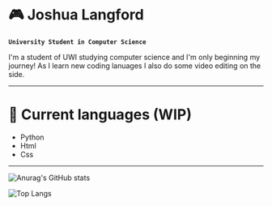# 🎮 Joshua Langford

**`University Student in Computer Science`**

<html>
<body>
<p>I'm a student of UWI studying computer science and I'm only beginning my journey!
As I learn new coding lanuages I also do some video editing on the side.</p>
</body>
</html>

---
# 🧰 Current languages (WIP)

- Python
- Html
- Css
---

![Anurag's GitHub stats](https://github-readme-stats.vercel.app/api?username=JoshuaLangford&show_icons=true&theme=tokyonight) 

![Top Langs](https://github-readme-stats.vercel.app/api/top-langs/?username=JoshuaLangford&layout=compact)
